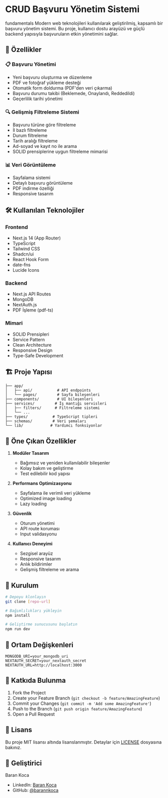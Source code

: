 # CRUD Başvuru Yönetim Sistemi
fundamentals
Modern web teknolojileri kullanılarak geliştirilmiş, kapsamlı bir başvuru yönetim sistemi. Bu proje, kullanıcı dostu arayüzü ve güçlü backend yapısıyla başvuruların etkin yönetimini sağlar.

## 🚀 Özellikler

### 📋 Başvuru Yönetimi
- Yeni başvuru oluşturma ve düzenleme
- PDF ve fotoğraf yükleme desteği
- Otomatik form doldurma (PDF'den veri çıkarma)
- Başvuru durumu takibi (Beklemede, Onaylandı, Reddedildi)
- Geçerlilik tarihi yönetimi

### 🔍 Gelişmiş Filtreleme Sistemi
- Başvuru türüne göre filtreleme
- İl bazlı filtreleme
- Durum filtreleme
- Tarih aralığı filtreleme
- Ad-soyad ve kayıt no ile arama
- SOLID prensiplerine uygun filtreleme mimarisi

### 📊 Veri Görüntüleme
- Sayfalama sistemi
- Detaylı başvuru görüntüleme
- PDF indirme özelliği
- Responsive tasarım

## 🛠️ Kullanılan Teknolojiler

### Frontend
- Next.js 14 (App Router)
- TypeScript
- Tailwind CSS
- Shadcn/ui
- React Hook Form
- date-fns
- Lucide Icons

### Backend
- Next.js API Routes
- MongoDB
- NextAuth.js
- PDF İşleme (pdf-ts)

### Mimari
- SOLID Prensipleri
- Service Pattern
- Clean Architecture
- Responsive Design
- Type-Safe Development

## 🏗️ Proje Yapısı

```
├── app/
│   ├── api/           # API endpoints
│   └── pages/         # Sayfa bileşenleri
├── components/        # UI bileşenleri
├── services/         # İş mantığı servisleri
│   ├── filters/      # Filtreleme sistemi
│   └── ...
├── types/           # TypeScript tipleri
├── schemas/         # Veri şemaları
└── lib/            # Yardımcı fonksiyonlar
```

## 🌟 Öne Çıkan Özellikler

1. **Modüler Tasarım**
   - Bağımsız ve yeniden kullanılabilir bileşenler
   - Kolay bakım ve geliştirme
   - Test edilebilir kod yapısı

2. **Performans Optimizasyonu**
   - Sayfalama ile verimli veri yükleme
   - Optimized image loading
   - Lazy loading

3. **Güvenlik**
   - Oturum yönetimi
   - API route koruması
   - Input validasyonu

4. **Kullanıcı Deneyimi**
   - Sezgisel arayüz
   - Responsive tasarım
   - Anlık bildirimler
   - Gelişmiş filtreleme ve arama

## 🚀 Kurulum

```bash
# Depoyu klonlayın
git clone [repo-url]

# Bağımlılıkları yükleyin
npm install

# Geliştirme sunucusunu başlatın
npm run dev
```

## 🔧 Ortam Değişkenleri

```env
MONGODB_URI=your_mongodb_uri
NEXTAUTH_SECRET=your_nextauth_secret
NEXTAUTH_URL=http://localhost:3000
```

## 🤝 Katkıda Bulunma

1. Fork the Project
2. Create your Feature Branch (`git checkout -b feature/AmazingFeature`)
3. Commit your Changes (`git commit -m 'Add some AmazingFeature'`)
4. Push to the Branch (`git push origin feature/AmazingFeature`)
5. Open a Pull Request

## 📝 Lisans

Bu proje MIT lisansı altında lisanslanmıştır. Detaylar için [LICENSE](LICENSE) dosyasına bakınız.

## 👤 Geliştirici

Baran Koca
- LinkedIn: [Baran Koca](https://www.linkedin.com/in/baran-koca-6a330a217/)
- GitHub: [@barannkoca](https://github.com/barannkoca)
